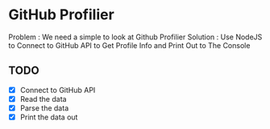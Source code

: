 # GitHub Profilier

Problem : We need a simple to look at Github Profilier
Solution : Use NodeJS to Connect to GitHub API to Get Profile Info and Print Out to The Console

## TODO

* [x] Connect to GitHub API
* [x] Read the data
* [x] Parse the data
* [x] Print the data out
